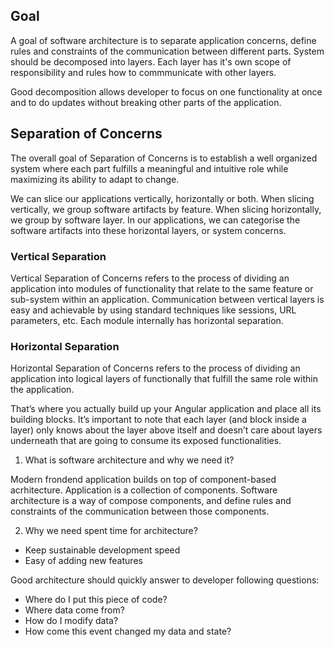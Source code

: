 ## Goal
A goal of software architecture is to separate application concerns, define rules and constraints of the communication between different parts.
System should be decomposed into layers. Each layer has it's own scope of responsibility and rules how to commmunicate with other layers.

Good decomposition allows developer to focus on one functionality at once and to do updates without breaking other parts of the application.


## Separation of Concerns
The overall goal of Separation of Concerns is to establish a well organized system where each part 
fulfills a meaningful and intuitive role while maximizing its ability to adapt to change.

We can slice our applications vertically, horizontally or both. 
When slicing vertically, we group software artifacts by feature. 
When slicing horizontally, we group by software layer. 
In our applications, we can categorise the software artifacts into these horizontal layers, or system concerns.






### Vertical Separation
Vertical Separation of Concerns refers to the process of dividing an application into modules of 
functionality that relate to the same feature or sub-system within an application. 
Communication between vertical layers is easy and achievable by using standard techniques like sessions, URL parameters, etc.
Each module internally has horizontal separation. 

### Horizontal Separation
Horizontal Separation of Concerns refers to the process of dividing an application into logical layers of functionally that fulfill the same role within the application.

That’s where you actually build up your Angular application and place all its building blocks. It’s important to note that each layer (and block inside a layer) only knows about the layer above itself and doesn’t care about layers underneath that are going to consume its exposed functionalities.






1) What is software architecture and why we need it?

Modern frondend application builds on top of component-based acrhitecture.
Application is a collection of components. 
Software architecture is a way of compose components, 
and define rules and constraints of the communication between those components.

2) Why we need spent time for architecture?
- Keep sustainable development speed 
- Easy of adding new features

Good architecture should quickly answer to developer following questions:
- Where do I put this piece of code?
- Where data come from?
- How do I modify data?
- How come this event changed my data and state?

